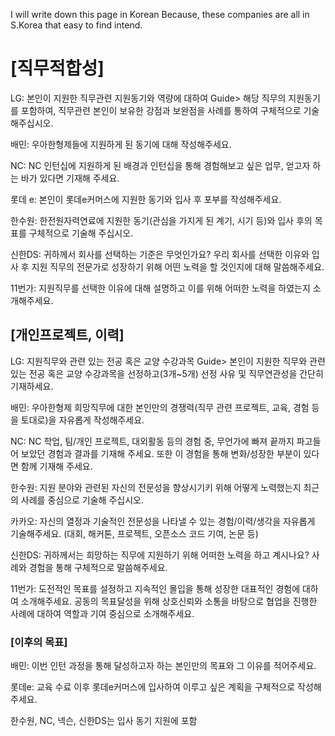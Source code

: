 I will write down this page in Korean Because, these companies are all in S.Korea that easy to find intend.

# [직무적합성]
LG: 본인이 지원한 직무관련 지원동기와 역량에 대하여
Guide> 해당 직무의 지원동기를 포함하여, 직무관련 본인이 보유한 강점과 보완점을 사례를 통하여 구체적으로 기술해주십시오.

배민: 우아한형제들에 지원하게 된 동기에 대해 작성해주세요.

NC: NC 인턴십에 지원하게 된 배경과 인턴십을 통해 경험해보고 싶은 업무, 얻고자 하는 바가 있다면 기재해 주세요. 

롯데 e: 본인이 롯데e커머스에 지원한 동기와 입사 후 포부를 작성해주세요.

한수원: 한전원자력연료에 지원한 동기(관심을 가지게 된 계기, 시기 등)와 입사 후의 목표를 구체적으로 기술해 주십시오.

신한DS: 귀하께서 회사를 선택하는 기준은 무엇인가요? 우리 회사를 선택한 이유와 입사 후 지원 직무의 전문가로 성장하기 위해 어떤 노력을 할 것인지에 대해 말씀해주세요. 

11번가: 지원직무를 선택한 이유에 대해 설명하고 이를 위해 어떠한 노력을 하였는지 소개해주세요.

## [개인프로젝트, 이력]
LG: 지원직무와 관련 있는 전공 혹은 교양 수강과목
Guide> 본인이 지원한 직무와 관련 있는 전공 혹은 교양 수강과목을 선정하고(3개~5개) 선정 사유 및 직무연관성을 간단히 기재하세요.

배민: 우아한형제 희망직무에 대한 본인만의 경쟁력(직무 관련 프로젝트, 교육, 경험 등을 토대로)을 자유롭게 작성해주세요.

NC: NC 학업, 팀/개인 프로젝트, 대외활동 등의 경험 중, 무언가에 빠져 끝까지 파고들어 보았던 경험과 결과를 기재해 주세요. 또한 이 경험을 통해 변화/성장한 부분이 있다면 함께 기재해 주세요. 

한수원: 지원 분야와 관련된 자신의 전문성을 향상시기키 위해 어떻게 노력했는지 최근의 사례를 중심으로 기술해 주십시오.

카카오: 자신의 열정과 기술적인 전문성을 나타낼 수 있는 경험/이력/생각을 자유롭게 기술해주세요.
(대회, 해커톤, 프로젝트, 오픈소스 코드 기여, 논문 등)

신한DS: 귀하께서는 희망하는 직무에 지원하기 위해 어떠한 노력을 하고 계시나요? 사례와 경험을 통해 구체적으로 말씀해주세요.

11번가: 도전적인 목표를 설정하고 지속적인 몰입을 통해 성장한 대표적인 경험에 대하여 소개해주세요.
공동의 목표달성을 위해 상호신뢰와 소통을 바탕으로 협업을 진행한 사례에 대하여 역할과 기여 중심으로 소개해주세요.

### [이후의 목표]
배민: 이번 인턴 과정을 통해 달성하고자 하는 본인만의 목표와 그 이유를 적어주세요.

롯데e:  교육 수료 이후 롯데e커머스에 입사하여 이루고 싶은 계획을 구체적으로 
작성해주세요.

한수원, NC, 넥슨, 신한DS는 입사 동기 지원에 포함